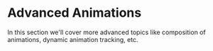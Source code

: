 # Advanced Animations

In this section we'll cover more advanced topics like composition of animations, dynamic animation tracking, etc.